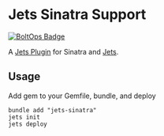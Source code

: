 # Jets Sinatra Support

[![BoltOps Badge](https://img.boltops.com/boltops/badges/boltops-badge.png)](https://www.boltops.com)

A [Jets Plugin](https://docs.rubyonjets.com/docs/plugins/) for Sinatra and [Jets](http://rubyonjets.com/).

## Usage

Add gem to your Gemfile, bundle, and deploy

    bundle add "jets-sinatra"
    jets init
    jets deploy
